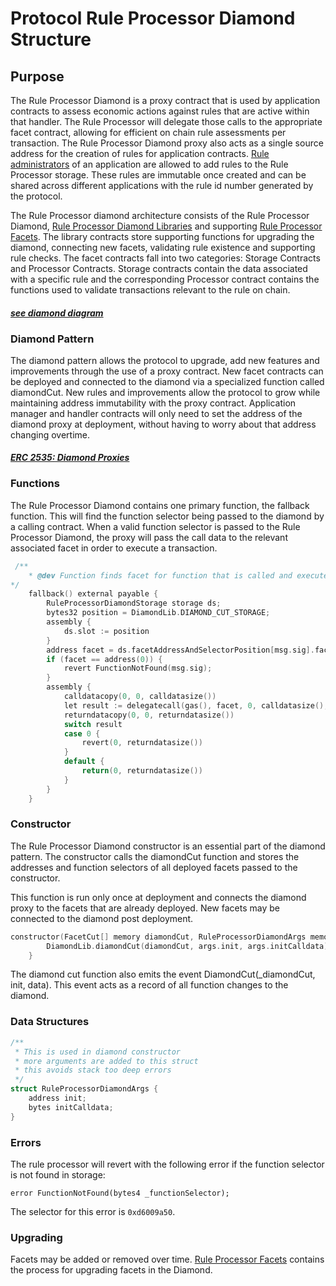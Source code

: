 # Protocol Rule Processor Diamond Structure 

## Purpose

The Rule Processor Diamond is a proxy contract that is used by application contracts to assess economic actions against rules that are active within that handler. The Rule Processor will delegate those calls to the appropriate facet contract, allowing for efficient on chain rule assessments per transaction. The Rule Processor Diamond proxy also acts as a single source address for the creation of rules for application contracts. [Rule administrators](../permissions/ADMIN-ROLES.md) of an application are allowed to add rules to the Rule Processor storage. These rules are immutable once created and can be shared across different applications with the rule id number generated by the protocol. 

The Rule Processor diamond architecture consists of the Rule Processor Diamond, [Rule Processor Diamond Libraries](./RULE-PROCESSOR-LIBRARIES.md) and supporting [Rule Processor Facets](./RULE-PROCESSOR-FACETS.md). The library contracts store supporting functions for upgrading the diamond, connecting new facets, validating rule existence and supporting rule checks. The facet contracts fall into two categories: Storage Contracts and Processor Contracts. Storage contracts contain the data associated with a specific rule and the corresponding Processor contract contains the functions used to validate transactions relevant to the rule on chain. 

#### *[see diamond diagram](../images/ProtocolOverview.png)*

### Diamond Pattern

The diamond pattern allows the protocol to upgrade, add new features and improvements through the use of a proxy contract. New facet contracts can be deployed and connected to the diamond via a specialized function called diamondCut. New rules and improvements allow the protocol to grow while maintaining address immutability with the proxy contract. Application manager and handler contracts will only need to set the address of the diamond proxy at deployment, without having to worry about that address changing overtime.  
#### *[ERC 2535: Diamond Proxies](https://eips.ethereum.org/EIPS/eip-2535)*

### Functions 

The Rule Processor Diamond contains one primary function, the fallback function. This will find the function selector being passed to the diamond by a calling contract. When a valid function selector is passed to the Rule Processor Diamond, the proxy will pass the call data to the relevant associated facet in order to execute a transaction. 

```c
 /**
    * @dev Function finds facet for function that is called and execute the function if a facet is found and return any value.
*/
    fallback() external payable {
        RuleProcessorDiamondStorage storage ds;
        bytes32 position = DiamondLib.DIAMOND_CUT_STORAGE;
        assembly {
            ds.slot := position
        }
        address facet = ds.facetAddressAndSelectorPosition[msg.sig].facetAddress;
        if (facet == address(0)) {
            revert FunctionNotFound(msg.sig);
        }
        assembly {
            calldatacopy(0, 0, calldatasize())
            let result := delegatecall(gas(), facet, 0, calldatasize(), 0, 0)
            returndatacopy(0, 0, returndatasize())
            switch result
            case 0 {
                revert(0, returndatasize())
            }
            default {
                return(0, returndatasize())
            }
        }
    }
```

### Constructor  

The Rule Processor Diamond constructor is an essential part of the diamond pattern. The constructor calls the diamondCut function and stores the addresses and function selectors of all deployed facets passed to the constructor. 

This function is run only once at deployment and connects the diamond proxy to the facets that are already deployed. New facets may be connected to the diamond post deployment. 

```c
constructor(FacetCut[] memory diamondCut, RuleProcessorDiamondArgs memory args) payable {
        DiamondLib.diamondCut(diamondCut, args.init, args.initCalldata);
    }
```
The diamond cut function also emits the event DiamondCut(_diamondCut, init, data). This event acts as a record of all function changes to the diamond. 

### Data Structures 

```c
/**
 * This is used in diamond constructor
 * more arguments are added to this struct
 * this avoids stack too deep errors
 */
struct RuleProcessorDiamondArgs {
    address init;
    bytes initCalldata;
}
```

### Errors 
The rule processor will revert with the following error if the function selector is not found in storage: 

```
error FunctionNotFound(bytes4 _functionSelector);
```

The selector for this error is `0xd6009a50`.


### Upgrading 
Facets may be added or removed over time. [Rule Processor Facets](./RULE-PROCESSOR-FACETS.md) contains the process for upgrading facets in the Diamond. 